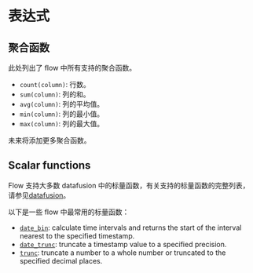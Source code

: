 # 表达式

## 聚合函数

此处列出了 flow 中所有支持的聚合函数。

- `count(column)`: 行数。
- `sum(column)`: 列的和。
- `avg(column)`: 列的平均值。
- `min(column)`: 列的最小值。
- `max(column)`: 列的最大值。

未来将添加更多聚合函数。

## Scalar functions

Flow 支持大多数 datafusion 中的标量函数，有关支持的标量函数的完整列表，请参见[datafusion](https://docs.greptime.com/reference/sql/functions/df-functions#scalar-functions)。

以下是一些 flow 中最常用的标量函数：

- [`date_bin`](https://docs.greptime.com/reference/sql/functions/df-functions#date-bin): calculate time intervals and returns the start of the interval nearest to the specified timestamp.
- [`date_trunc`](https://docs.greptime.com/reference/sql/functions/df-functions#date-trunc): truncate a timestamp value to a specified precision.
- [`trunc`](https://docs.greptime.com/reference/sql/functions/df-functions#trunc): truncate a number to a whole number or truncated to the specified decimal places.